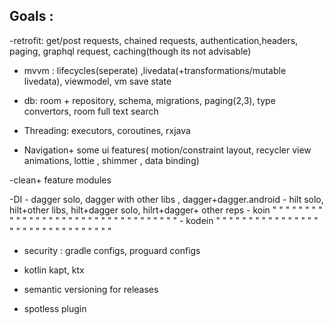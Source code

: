 
## Goals :


-retrofit: get/post requests, chained requests, authentication,headers, paging, graphql request, caching(though its not advisable)
  
- mvvm : lifecycles(seperate) ,livedata(+transformations/mutable livedata), viewmodel, vm save state
- db: room + repository, schema, migrations, paging(2,3), type convertors, room full text search

- Threading: executors, coroutines, rxjava

- Navigation+ some ui features( motion/constraint layout, recycler view animations, lottie , shimmer , data binding)

-clean+ feature modules

-DI
    - dagger solo, dagger with other libs , dagger+dagger.android
    - hilt solo, hilt+other libs, hilt+dagger solo, hilrt+dagger+ other reps
    - koin " " " " " " " " " " " " " " " " " " " " " " " " " " " " " " " " " "
    - kodein  " " " " " " " " " " " " " " " " " " " " " " " " " " " " " " " " 

- security : gradle configs, proguard configs

- kotlin kapt, ktx
- semantic versioning for releases

- spotless plugin
